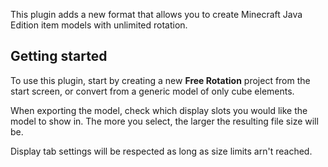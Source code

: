 <div id="about-content">
  <p>This plugin adds a new format that allows you to create Minecraft Java Edition item models with unlimited rotation.</p>
  <h2>Getting started</h2>
  <p>To use this plugin, start by creating a new <strong>Free Rotation</strong> project from the start screen, or convert from a generic model of only cube elements.</p>
  <p>When exporting the model, check which display slots you would like the model to show in. The more you select, the larger the resulting file size will be.</p>
  <p>Display tab settings will be respected as long as size limits arn't reached.</p>
</div>
<style>
  .about {
    height: 100%;
    display: flex;
    flex-direction: column;
    justify-content: space-between;
  }
  #about-content {
    overflow-y: auto;
    min-height: 128px;
  }
  #about-content > img {
    width: 100%;
    height: 128px;
    object-fit: contain;
    margin: 16px 0 24px;
    filter: drop-shadow(0 3px 10px #0006);
  }
  #about-markdown-links {
    display: flex;
    justify-content: space-around;
    margin: 20px 20px 0;
  }
  #about-markdown-links > a {
    display: flex;
    flex-direction: column;
    align-items: center;
    gap: 5px;
    padding: 5px;
    text-decoration: none;
    flex-grow: 1;
    flex-basis: 0;
    color: var(--color-subtle_text);
    text-align: center;
  }
  #about-markdown-links > a:hover {
    background-color: var(--color-accent);
    color: var(--color-light);
  }
  #about-markdown-links > a > i {
    font-size: 32px;
    width: 100%;
    max-width: initial;
    height: 32px;
    text-align: center;
  }
  #about-markdown-links > a:hover > i {
    color: var(--color-light) !important;
  }
  #about-markdown-links > a > p {
    flex: 1;
    display: flex;
    align-items: center;
    margin: 0;
  }
</style>